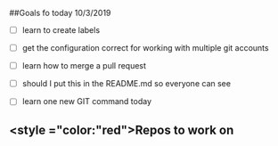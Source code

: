 ##Goals fo today 10/3/2019  
 * [ ] learn to create labels 
 * [ ] get the configuration correct for working with multiple git accounts 
 * [ ] learn how to merge a pull request 
 * [ ] should I put this in the README.md so everyone can see 
 * [ ] learn one new GIT command today


## <style ="color:"red">Repos to work on</style>